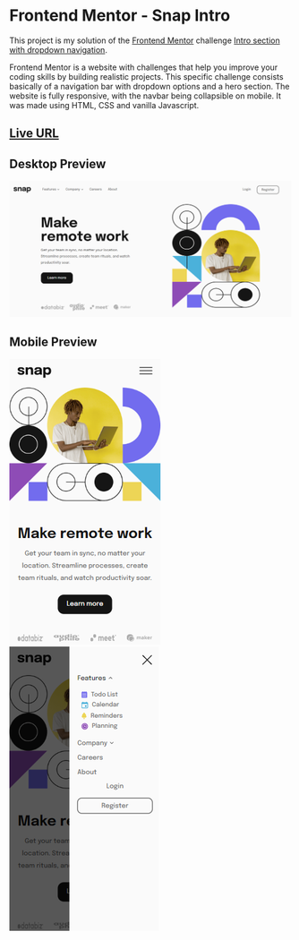 # Frontend Mentor - Snap Intro
This project is my solution of the [Frontend Mentor](https://www.frontendmentor.io) challenge [Intro section with dropdown navigation](https://www.frontendmentor.io/challenges/intro-section-with-dropdown-navigation-ryaPetHE5/hub/intro-section-with-dropdown-navigation-umCuEWRTq-).

Frontend Mentor is a website with challenges that help you improve your coding skills by building realistic projects.
This specific challenge consists basically of a navigation bar with dropdown options and a hero section. The website is fully responsive, with the navbar being collapsible on mobile. It was made using HTML, CSS and vanilla Javascript. 

## [Live URL](https://mateushedp.github.io/snap-intro/)

## Desktop Preview
![Desktop Preview](./images/desktop-preview.png)

## Mobile Preview
![Mobile Preview](./images/mobile-preview.png)
![Mobile Preview With Open Navbar](./images/mobile-preview-nav.png)
